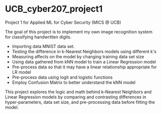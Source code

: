 # UCB_cyber207_project1
Project 1 for Applied ML for Cyber Security (MICS @ UCB)

The goal of this project is to implement my own image recognition system for classifying handwritten digits. 

* Importing data MNIST data set.
* Testing the difference in k-Nearest Neighbors models using different k's
* Measuring affects on the model by changing training data set size
* Using data gathered from kNN model to train a Linear Regression model
* Pre-process data so that it may have a linear relationship appropriate for LR model
* Pre-process data using logit and logistic functions
* Employ Confusion Matrix to better understand the kNN model


This project explores the logic and math behind k-Nearest Neighbors and Linear Regression models by comparing 
and contrasting differences in hyper-parameters, data set size, and pre-processing data before fitting the 
model. 

